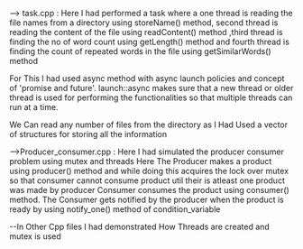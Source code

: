 --> task.cpp :
 Here I had performed a task where a one thread is reading the file names from a directory using storeName() method, second thread is reading the content of the file using readContent() method
 ,third thread is finding the no of word count using getLength() method and fourth thread is finding the count of repeated words in the file using getSimilarWords() method
 
 For This I had used async method with async launch policies and concept of 'promise and future'. launch::async makes sure that a new thread or older thread is used for performing
 the functionalities so that multiple threads can run at a time.
 
 We Can read any number of files from the directory as I Had Used a vector of structures for storing all the information
 
 -->Producer_consumer.cpp : 
 Here I had simulated the producer consumer problem using mutex and threads 
 Here The Producer makes a product using producer() method and while doing this acquires the lock over mutex so that consumer cannot consume product util their is atleast one    product was made by producer
 Consumer consumes the product using consumer() method. The Consumer gets notified by the producer when the product is ready by using notify_one() method of condition_variable
 
 
 --In Other Cpp files I had demonstrated How Threads are created and mutex is used
 
